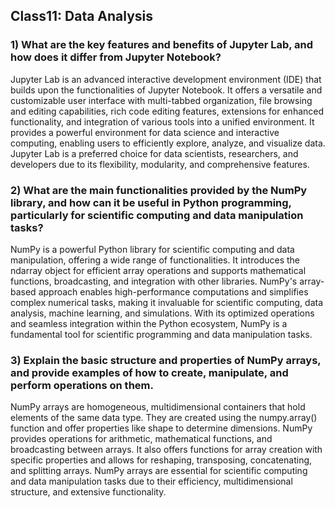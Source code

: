 ## Class11: Data Analysis

### 1) What are the key features and benefits of Jupyter Lab, and how does it differ from Jupyter Notebook?

Jupyter Lab is an advanced interactive development environment (IDE) that builds upon the functionalities of Jupyter Notebook. It offers a versatile and customizable user interface with multi-tabbed organization, file browsing and editing capabilities, rich code editing features, extensions for enhanced functionality, and integration of various tools into a unified environment. It provides a powerful environment for data science and interactive computing, enabling users to efficiently explore, analyze, and visualize data. Jupyter Lab is a preferred choice for data scientists, researchers, and developers due to its flexibility, modularity, and comprehensive features.

### 2) What are the main functionalities provided by the NumPy library, and how can it be useful in Python programming, particularly for scientific computing and data manipulation tasks?

NumPy is a powerful Python library for scientific computing and data manipulation, offering a wide range of functionalities. It introduces the ndarray object for efficient array operations and supports mathematical functions, broadcasting, and integration with other libraries. NumPy's array-based approach enables high-performance computations and simplifies complex numerical tasks, making it invaluable for scientific computing, data analysis, machine learning, and simulations. With its optimized operations and seamless integration within the Python ecosystem, NumPy is a fundamental tool for scientific programming and data manipulation tasks.

### 3) Explain the basic structure and properties of NumPy arrays, and provide examples of how to create, manipulate, and perform operations on them.

NumPy arrays are homogeneous, multidimensional containers that hold elements of the same data type. They are created using the numpy.array() function and offer properties like shape to determine dimensions. NumPy provides operations for arithmetic, mathematical functions, and broadcasting between arrays. It also offers functions for array creation with specific properties and allows for reshaping, transposing, concatenating, and splitting arrays. NumPy arrays are essential for scientific computing and data manipulation tasks due to their efficiency, multidimensional structure, and extensive functionality.
